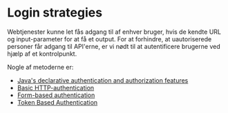 # Login strategies

Webtjenester kunne let fås adgang til af enhver bruger, hvis de kendte URL og input-parameter for at få et output. For at forhindre, at uautoriserede personer får adgang til API'erne, er vi nødt til at autentificere brugerne ved hjælp af et kontrolpunkt.

Nogle af metoderne er:

- [Java's declarative authentication and authorization features](./JavasDeclarativeAuthenticationAndAuthorizationFeatures.md)
- [Basic HTTP-authentication](BasicHTTP-authentication.md)
- [Form-based authentication](Form-basedAuthentication.md)
- [Token Based Authentication](TokenBasedAuthentication.md)
